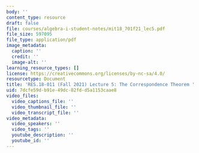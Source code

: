 ```yaml
---
body: ''
content_type: resource
draft: false
file: courses/algebra-i-student-notes/mit18_701f21_lec5.pdf
file_size: 597095
file_type: application/pdf
image_metadata:
  caption: ''
  credit: ''
  image-alt: ''
learning_resource_types: []
license: https://creativecommons.org/licenses/by-nc-sa/4.0/
resourcetype: Document
title: 'RES.18-011 (Fall 2021) Lecture 5: The Correspondence Theorem '
uid: 7dcfe59d-b91e-49dc-82fd-d5a1153caae8
video_files:
  video_captions_file: ''
  video_thumbnail_file: ''
  video_transcript_file: ''
video_metadata:
  video_speakers: ''
  video_tags: ''
  youtube_description: ''
  youtube_id: ''
---
```

